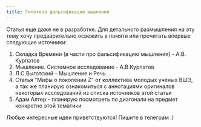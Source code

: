 ```yaml
---
title: Гипотеза фальсификации мышления
---
```


Статья еще даже не в разработке. Для детального размышления на эту тему хочу предварительно освежить в памяти или прочитать впервые следующие источники:

1. Складка Времени (в части про фальсификацию мышления) - А.В. Курпатов
1. Мышление. Системное исследование - А.В.Курпатов
1. Л.С.Выготский - Мышление и Речь
1. Статья "Мифы о поколении Z" от коллектива молодых ученых ВШЭ, а так же планирую ознакомиться с аннотациями оригиналов некоторых исследований из списка источников этой статьи
1. Адам Алтер - планирую посмотреть по диагонали на предмет конкретно этой тематики

Любые интересные идеи приветствуются! Пишите в телеграм :)




